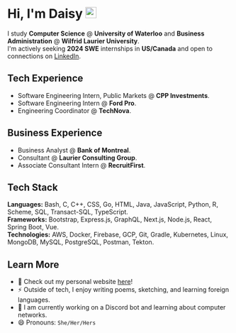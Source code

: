 # Hi, I'm Daisy <img src="https://raw.githubusercontent.com/MartinHeinz/MartinHeinz/master/wave.gif" width="25px">

I study **Computer Science** @ **University of Waterloo** and **Business Administration** @ **Wilfrid Laurier University**. <br>
I'm actively seeking **2024 SWE** internships in **US/Canada** and open to connections on [LinkedIn](https://www.linkedin.com/in/chun-ye-5766ba18b/). <br>

## Tech Experience
- Software Engineering Intern, Public Markets @ **CPP Investments**. <br>
- Software Engineering Intern @ **Ford Pro**. <br>
- Engineering Coordinator @ **TechNova**. <br>

## Business Experience
- Business Analyst @ **Bank of Montreal**. <br>
- Consultant @ **Laurier Consulting Group**. <br>
- Associate Consultant Intern @ **RecruitFirst**. <br>

## Tech Stack
**Languages:** Bash, C, C++, CSS, Go, HTML, Java, JavaScript, Python, R, Scheme, SQL, Transact-SQL, TypeScript. <br>
**Frameworks:** Bootstrap, Express.js, GraphQL, Next.js, Node.js, React, Spring Boot, Vue. <br>
**Technologies:** AWS, Docker, Firebase, GCP, Git, Gradle, Kubernetes, Linux, MongoDB, MySQL, PostgreSQL, Postman, Tekton. <br>

## Learn More
- 🌱 Check out my personal website [here](https://chun-ye.ca/)!
- ⚡ Outside of tech, I enjoy writing poems, sketching, and learning foreign languages.
- 🤖 I am currently working on a Discord bot and learning about computer networks.
- 😄 Pronouns: `She/Her/Hers`
